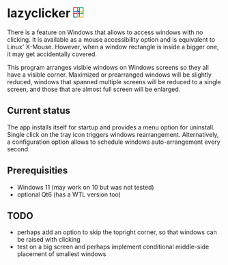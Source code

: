 # lazyclicker <img src="mainicon.png" width=24>
There is a feature on Windows that allows to access windows with 
no clicking. It is available as a mouse accessibility option and 
is equivalent to Linux' X-Mouse. However, when a window rectangle 
is inside a bigger one, it may get accidentally covered.

This program arranges visible windows on Windows screens so they 
all have a visible corner. Maximized or prearranged windows will 
be slightly reduced, windows that spanned multiple screens will be 
reduced to a single screen, and those that are almost full screen
will be enlarged.
## Current status
The app installs itself for startup and provides a menu option for 
uninstall. Single click on the tray icon triggers windows 
rearrangement. Alternatively, a configuration option allows to 
schedule windows auto-arrangement every second.
## Prerequisities
- Windows 11 (may work on 10 but was not tested)
- optional Qt6 (has a WTL version too)
## TODO
- perhaps add an option to skip the topright corner, so that 
windows can be raised with clicking
- test on a big screen and perhaps implement conditional middle-side placement of smallest windows

